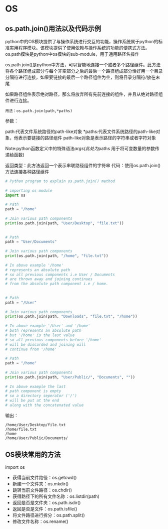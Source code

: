 # OS

## os.path.join()用法以及代码示例

python中的OS模块提供了与操作系统进行交互的功能，操作系统属于python的标准实用程序模块。该模块提供了使用依赖与操作系统的功能的便携式方法。os.path模块是python中os模块的sub-module，用于通用路径名操作

os.path.join()是python中方法，可以智能地连接一个或者多个路径组件。此方法将各个路径组成部分与每个非空部分之后的最后一个路径组成部分恰好用一个目录分隔符进行连接，如果要链接的最后一个路径组件为空，则将目录分隔符/放在末尾

如果路径组件表示绝对路径，那么将放弃所有先前连接的组件，并且从绝对路径组件进行连接。

```
用法：os.path.join(path,*paths)
```

参数：

path:代表文件系统路径的path-like对象
*paths:代表文件系统路径的path-like对象，他表示要链接的路径组件
path-like对象是表示路径的字符串或者字符对象

Note:python函数定义中的特殊语法*args(此处为*paths 用于将可变数量的参数传递给函数)

返回类型：此方法返回一个表示串联路径组件的字符串
代码：使用os.path.join()方法连接各种路径组件

```python
# Python program to explain os.path.join() method  
    
# importing os module  
import os 
  
# Path 
path = "/home"
  
# Join various path components  
print(os.path.join(path, "User/Desktop", "file.txt")) 
  
  
# Path 
path = "User/Documents"
  
# Join various path components  
print(os.path.join(path, "/home", "file.txt")) 
  
# In above example '/home' 
# represents an absolute path 
# so all previous components i.e User / Documents 
# are thrown away and joining continues  
# from the absolute path component i.e / home. 
  
  
# Path 
path = "/User"
  
# Join various path components  
print(os.path.join(path, "Downloads", "file.txt", "/home")) 
  
# In above example '/User' and '/home' 
# both represents an absolute path 
# but '/home' is the last value 
# so all previous components before '/home' 
# will be discarded and joining will 
# continue from '/home'  
  
# Path 
path = "/home"
  
# Join various path components  
print(os.path.join(path, "User/Public/", "Documents", "")) 
  
# In above example the last  
# path component is empty 
# so a directory seperator ('/') 
# will be put at the end 
# along with the concatenated value
```

输出：

```
/home/User/Desktop/file.txt
/home/file.txt
/home
/home/User/Public/Documents/
```




## OS模块常用的方法

import os
* 获得当前文件路径：os.getcwd()
* 新建一个文件夹：os.mkdir()
* 跳转当前文件路径：os.chdir()
* 获得路径下的所有文件名称：os.listdir(path)
* 返回是否是文件夹：os.path.isdir()
* 返回是否是文件：os.path.isfile()
* 将文件路径进行拆分：os.path.split()
* 修改文件名称：os.rename()

